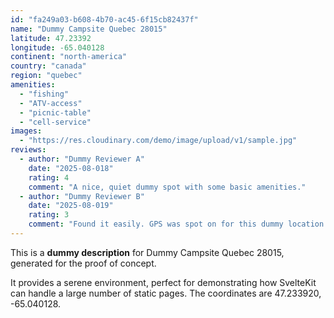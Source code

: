 ```yaml
---
id: "fa249a03-b608-4b70-ac45-6f15cb82437f"
name: "Dummy Campsite Quebec 28015"
latitude: 47.23392
longitude: -65.040128
continent: "north-america"
country: "canada"
region: "quebec"
amenities:
  - "fishing"
  - "ATV-access"
  - "picnic-table"
  - "cell-service"
images:
  - "https://res.cloudinary.com/demo/image/upload/v1/sample.jpg"
reviews:
  - author: "Dummy Reviewer A"
    date: "2025-08-018"
    rating: 4
    comment: "A nice, quiet dummy spot with some basic amenities."
  - author: "Dummy Reviewer B"
    date: "2025-08-019"
    rating: 3
    comment: "Found it easily. GPS was spot on for this dummy location."
---
```


This is a **dummy description** for Dummy Campsite Quebec 28015, generated for the proof of concept.

It provides a serene environment, perfect for demonstrating how SvelteKit can handle a large number of static pages. The coordinates are 47.233920, -65.040128.
